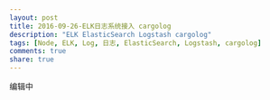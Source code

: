 ```yaml
---
layout: post
title: 2016-09-26-ELK日志系统接入 cargolog
description: "ELK ElasticSearch Logstash cargolog"
tags: [Node, ELK, Log, 日志, ElasticSearch, Logstash, cargolog]
comments: true
share: true
---
```


编辑中
<!--more-->